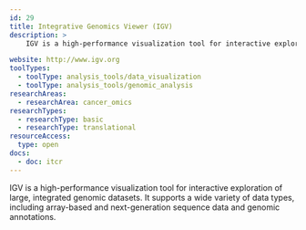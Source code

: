 ```yaml
---
id: 29
title: Integrative Genomics Viewer (IGV)
description: >
    IGV is a high-performance visualization tool for interactive exploration of large, integrated genomic datasets that supports a wide variety of data types.

website: http://www.igv.org
toolTypes:
  - toolType: analysis_tools/data_visualization
  - toolType: analysis_tools/genomic_analysis
researchAreas:
  - researchArea: cancer_omics
researchTypes:
  - researchType: basic
  - researchType: translational
resourceAccess:
  type: open
docs:
  - doc: itcr
---
```

IGV is a high-performance visualization tool for interactive exploration of large, integrated genomic datasets. It supports a wide variety of data types, including array-based and next-generation sequence data and genomic annotations.